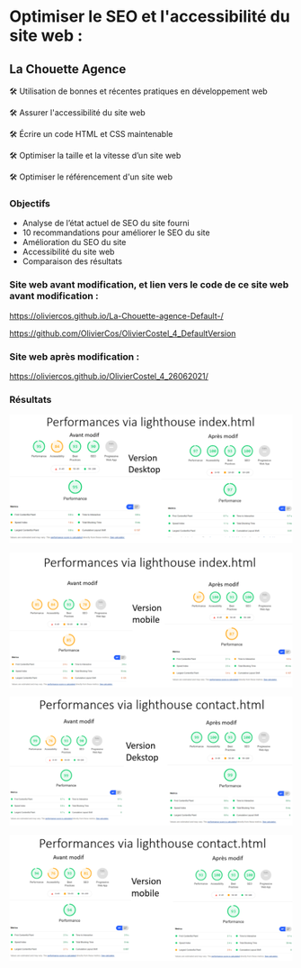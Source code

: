 # Optimiser le SEO et l'accessibilité du site web : 
## La Chouette Agence


🛠️ Utilisation de bonnes et récentes pratiques en développement web

🛠️ Assurer l'accessibilité du site web

🛠️ Écrire un code HTML et CSS maintenable

🛠️ Optimiser la taille et la vitesse d’un site web

🛠️ Optimiser le référencement d'un site web

### Objectifs

- Analyse de l’état actuel de SEO du site fourni
- 10 recommandations pour améliorer le SEO du site
- Amélioration du SEO du site
- Accessibilité du site web
- Comparaison des résultats


### Site web avant modification, et lien vers le code de ce site web avant modification : 

https://oliviercos.github.io/La-Chouette-agence-Default-/

https://github.com/OlivierCos/OlivierCostel_4_DefaultVersion

### Site web après modification : 

https://oliviercos.github.io/OlivierCostel_4_26062021/

  

### Résultats
    
      
        

<p align="center" width="100%">
<img alt="Performances de la page index sur Ordinateur" width=max-width src="Perf_Desk_index.png"></img>
</p>
    
      
<p align="center" width="100%">
<img alt="Performances de la page index sur Mobile" width=max-width src="Perf_Mob_index.png"></img>
</p>
<p align="center" width="100%">
<img alt="Performances de la page contact sur Ordinateur" width=max-width src="Perf_Desk_contact.png"></img>
</p>
<p align="center" width="100%">
<img alt="Performances de la page contact sur Mobile" width=max-width src="Perf_Mob_contact.png"></img>
</p>

